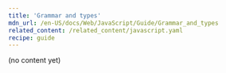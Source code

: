 ```yaml
---
title: 'Grammar and types'
mdn_url: /en-US/docs/Web/JavaScript/Guide/Grammar_and_types
related_content: /related_content/javascript.yaml
recipe: guide
---
```

(no content yet)
